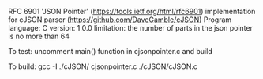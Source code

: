 RFC 6901 'JSON Pointer' (https://tools.ietf.org/html/rfc6901) implementation for cJSON parser (https://github.com/DaveGamble/cJSON)
Program language: C
version: 1.0.0
limitation: the number of parts in the json pointer is no more than 64

To test:
  uncomment main() function in cjsonpointer.c and build

To build: 
  gcc -I ./cJSON/ cjsonpointer.c ./cJSON/cJSON.c
